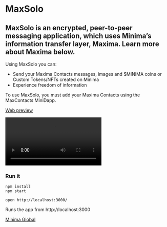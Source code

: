 # MaxSolo
MaxSolo is an encrypted, peer-to-peer messaging application, which uses Minima’s information transfer layer, Maxima. Learn more about Maxima below.
---
Using MaxSolo you can:

- Send your Maxima Contacts messages, images and $MINIMA coins or Custom Tokens/NFTs created on Minima
- Experience freedom of information

To use MaxSolo, you must add your Maxima Contacts using the MaxContacts MiniDapp.

[Web preview](https://minidapps.minima.global/)

![MaxSolo preview](maxsolo_desktop.mp4)

### Run it

    npm install
    npm start

    open http://localhost:3000/

Runs the app from http://localhost:3000

[Minima Global](http://www.minima.global/)
